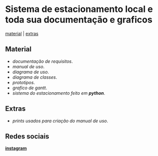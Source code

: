 # Sistema de estacionamento local e toda sua documentação e graficos
[material](#material) |
[extras](#extras)

## Material
- _documentação de requisitos_.
- _manual de uso_.
- _diagrama de uso_.
- _diagrama de classes_.
- _prototipos_.
- _grafico de gantt_.
- _sistema do estacionamento feito em **python**_.

## Extras
- _prints usados para criação do manual de uso_.

## Redes sociais
[**instagram**](https://www.instagram.com/f.haritos/)
